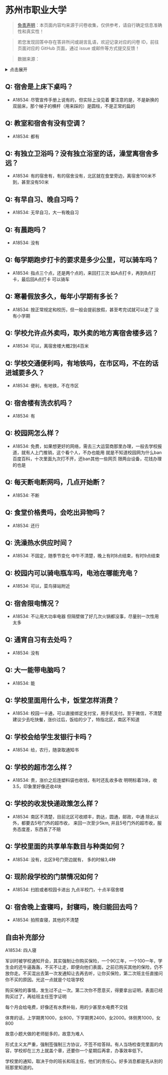# 苏州市职业大学

> [免责声明](https://colleges.chat/#_3)：本页面内容均来源于问卷收集，仅供参考，请自行确定信息准确性和真实性！

> 若您发现回答中存在答非所问或胡言乱语，欢迎记录对应的问卷 ID，前往页面对应的 GitHub 页面，通过 issue 或邮件等方式提交反馈！

> 数据来源：

<details><summary>点击展开</summary>
<ul>
<li>A18534: 匿名 (2023 年 06 月)</li>
</ul>
</details>

## Q: 宿舍是上床下桌吗？

- A18534: 尽管宣传手册上说有的，但实际上没见着
要注意的是，不是新换的双层床，那个梯子的横杆（用来踩的）是圆柱，不是正常的扁的

## Q: 教室和宿舍有没有空调？

- A18534: 都有

## Q: 有独立卫浴吗？没有独立浴室的话，澡堂离宿舍多远？

- A18534: 有的宿舍有，有的宿舍没有，北区就在食堂旁边，离宿舍100米不到，甚至没有50米

## Q: 有早自习、晚自习吗？

- A18534: 无早自习，大一有晚自习

## Q: 有晨跑吗？

- A18534: 没有

## Q: 每学期跑步打卡的要求是多少公里，可以骑车吗？

- A18534: 指点三个点，还是两个点的，来回打三次
如A点打卡，再到B点打卡，最后回A点打卡
可以骑车

## Q: 寒暑假放多久，每年小学期有多长？

- A18534: 按正常规定和校历，但一般会提前放假，甚至考完试就可以走了
没有小学期

## Q: 学校允许点外卖吗，取外卖的地方离宿舍楼多远？

- A18534: 可以，离宿舍楼大概2到4百米

## Q: 学校交通便利吗，有地铁吗，在市区吗，不在的话进城要多久？

- A18534: 便利，有地铁，不在市区

## Q: 宿舍楼有洗衣机吗？

- A18534: 有

## Q: 校园网怎么样？

- A18534: 免费，如果想更好的网络，需去三大运营商那里办理，一般去学校报道，就有人上门推销，这个看个人，不办也能用
就是不知道校园网为什么ban百度百科，十次里面九次打不开，还ban其他一些网页
限两台设备，花钱办理的也是

## Q: 每天断电断网吗，几点开始断？

- A18534: 不断

## Q: 食堂价格贵吗，会吃出异物吗？

- A18534: 还行

## Q: 洗澡热水供应时间？

- A18534: 不固定，随季节变化
中午不清楚，晚上有时8点结束，有时9点结束

## Q: 校园内可以骑电瓶车吗，电池在哪能充电？

- A18534: 可以，菜鸟驿站附近

## Q: 宿舍限电情况？

- A18534: 不让用大功率电器
但隔壁做了好几次火锅都没事，尽量别一次性用太多

## Q: 通宵自习有去处吗？

- A18534: 没有

## Q: 大一能带电脑吗？

- A18534: 能

## Q: 学校里面用什么卡，饭堂怎样消费？

- A18534: 校园一卡通，可以直接绑定支付宝，用手机支付。至于微信，不清楚
建议少去吃快餐，涨价过后，饭给的少了，特指北区，南区不知道

## Q: 学校会给学生发银行卡吗？

- A18534: 给，农行，随录取通知书

## Q: 学校的超市怎么样？

- A18534: 贵，涨价之后连塑料袋也收钱，有时还乱收多收
明明标着3块，收3.5，印象里好像还收4块

## Q: 学校的收发快递政策怎么样？

- A18534: 南区不清楚，目前北区可收顺丰，韵达，圆通，邮政，中通
除此以外，都要去5号门外的超市收，
来回一次至少5km,
并且5号门外的超市收，服务态度差，东西丢了不赔

## Q: 学校里面的共享单车数目与种类如何？

- A18534: 没有，北区9号门旁边就有，
多的时候3,4种

## Q: 现阶段学校的门禁情况如何？

- A18534: 扫脸或者校园卡进出
 九点半校门，十点半宿舍楼

## Q: 宿舍晚上查寝吗，封寝吗，晚归能回去吗？

- A18534: 拍照查寝，其他的不清楚

## 自由补充部分

A18534: 四人寝

军训时被学校通知开会，其实强制让你购买保险，一个90三年，一个100一年，学生会的还牛逼轰轰，不买不让走，即便向他们表面，之前已购买其他的保险，仍不放你走。不买混出去第一次发通知让去再去听，让你买保险，第二次班主任直接问你不买的原因。光这一点就是个垃圾学校

购买保险的事情，发生过不止一次。第二次你不愿意买，得要拿出证明，表面已经购买过了，再给班主任签字证明

每个月会给电费，好像还有水费补贴，用的少甚至水电费不交钱

体育的话，上学期男1000，女800，下学期男2400，女2000。体侧男1000，女800

故意小题大做的老师挺多的，故意为难人

形式主义太严重，强制签强制三方协议，不签不给答辩。有人当场检查完里面的内容，学校却在三方上就盖个章，还要你一个星期后再拿，办事效率低下。

学校里的通知，取决于你的班长和班主任，他们的责任心。好多消息都是先从别的班那里知道的。
